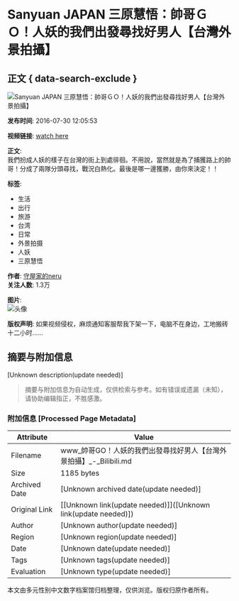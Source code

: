 # Sanyuan JAPAN 三原慧悟：帥哥ＧＯ！人妖的我們出發尋找好男人【台灣外景拍攝】

## 正文 { data-search-exclude }


![Sanyuan JAPAN 三原慧悟：帥哥ＧＯ！人妖的我們出發尋找好男人【台灣外景拍攝】](//i2.hdslb.com/bfs/archive/915aa460354031e97ee9490ed67b4eb91e0071b4.png@518w_290h_1c_!web-video-share-cover.webp)

**发布时间**: 2016-07-30 12:05:53

**视频链接**: [watch here](https://www.youtube.com/watch?v=c-VlmyGl7V4)

**正文**:  
我們扮成人妖的樣子在台灣的街上到處徘徊。不用說，當然就是為了捕獲路上的帥哥！分成了兩隊分頭尋找，戰況白熱化。最後是哪一邊獲勝，由你來決定！！

**标签**: 
- 生活
- 出行
- 旅游
- 台湾
- 日常
- 外景拍摄
- 人妖
- 三原慧悟

**作者**: [守屋家的neru](//space.bilibili.com/23350594)  
**关注人数**: 1.3万

**图片**:  
![头像](//i1.hdslb.com/bfs/face/04a57d1d718497fc2ad155283168ad694130c95c.jpg@96w_96h_1c_1s_!web-avatar.webp)

**版权声明**: 如果视频侵权，麻烦通知客服帮我下架一下，电脑不在身边，工地搬砖十二小时……
<!-- tcd_original_link http://www.bilibili.com/video/av5568470/ -->


## 摘要与附加信息

<!-- tcd_abstract -->
[Unknown description(update needed)]
<!-- tcd_abstract_end -->

> 摘要与附加信息为自动生成，仅供检索与参考。如有错误或遗漏（未知），请协助编辑指正，不胜感激。

### 附加信息 [Processed Page Metadata]

| Attribute       | Value                                  |
|-----------------|----------------------------------------|
| Filename        | www_帥哥GO！人妖的我們出發尋找好男人【台灣外景拍攝】_-_Bilibili.md                             |
| Size            | 1185 bytes                           |
| Archived Date   | [Unknown archived date(update needed)]                             |
| Original Link   | [[Unknown link(update needed)]]([Unknown link(update needed)])                       |
| Author          | [Unknown author(update needed)]                               |
| Region          | [Unknown region(update needed)]                               |
| Date            | [Unknown date(update needed)]                                 |
| Tags            | [Unknown tags(update needed)]                                 |
| Evaluation            | [Unknown type(update needed)]                                 |
<!-- tcd_table_end -->

本文由多元性别中文数字档案馆归档整理，仅供浏览。版权归原作者所有。
